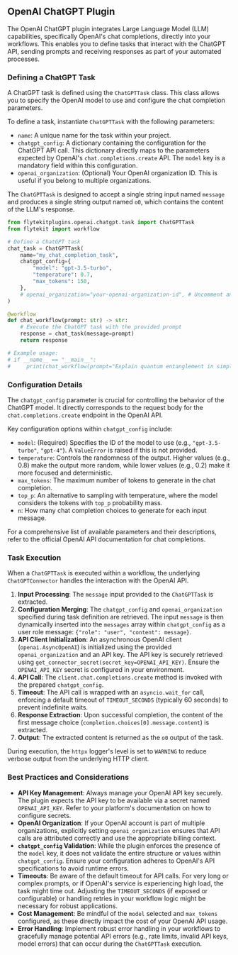 
<!--
help_text: ''
key: summary_openai_chatgpt_plugin_6f0a9bc0-a7be-4267-ac64-8c594b019b0b
modules:
- flytekitplugins.openai.chatgpt.connector
- flytekitplugins.openai.chatgpt.task
questions_to_answer: []
type: summary

-->
## OpenAI ChatGPT Plugin

The OpenAI ChatGPT plugin integrates Large Language Model (LLM) capabilities, specifically OpenAI's chat completions, directly into your workflows. This enables you to define tasks that interact with the ChatGPT API, sending prompts and receiving responses as part of your automated processes.

### Defining a ChatGPT Task

A ChatGPT task is defined using the `ChatGPTTask` class. This class allows you to specify the OpenAI model to use and configure the chat completion parameters.

To define a task, instantiate `ChatGPTTask` with the following parameters:

*   `name`: A unique name for the task within your project.
*   `chatgpt_config`: A dictionary containing the configuration for the ChatGPT API call. This dictionary directly maps to the parameters expected by OpenAI's `chat.completions.create` API. The `model` key is a mandatory field within this configuration.
*   `openai_organization`: (Optional) Your OpenAI organization ID. This is useful if you belong to multiple organizations.

The `ChatGPTTask` is designed to accept a single string input named `message` and produces a single string output named `o0`, which contains the content of the LLM's response.

```python
from flytekitplugins.openai.chatgpt.task import ChatGPTTask
from flytekit import workflow

# Define a ChatGPT task
chat_task = ChatGPTTask(
    name="my_chat_completion_task",
    chatgpt_config={
        "model": "gpt-3.5-turbo",
        "temperature": 0.7,
        "max_tokens": 150,
    },
    # openai_organization="your-openai-organization-id", # Uncomment and set if needed
)

@workflow
def chat_workflow(prompt: str) -> str:
    # Execute the ChatGPT task with the provided prompt
    response = chat_task(message=prompt)
    return response

# Example usage:
# if __name__ == "__main__":
#     print(chat_workflow(prompt="Explain quantum entanglement in simple terms."))
```

### Configuration Details

The `chatgpt_config` parameter is crucial for controlling the behavior of the ChatGPT model. It directly corresponds to the request body for the `chat.completions.create` endpoint in the OpenAI API.

Key configuration options within `chatgpt_config` include:

*   `model`: (Required) Specifies the ID of the model to use (e.g., `"gpt-3.5-turbo"`, `"gpt-4"`). A `ValueError` is raised if this is not provided.
*   `temperature`: Controls the randomness of the output. Higher values (e.g., 0.8) make the output more random, while lower values (e.g., 0.2) make it more focused and deterministic.
*   `max_tokens`: The maximum number of tokens to generate in the chat completion.
*   `top_p`: An alternative to sampling with temperature, where the model considers the tokens with `top_p` probability mass.
*   `n`: How many chat completion choices to generate for each input message.

For a comprehensive list of available parameters and their descriptions, refer to the official OpenAI API documentation for chat completions.

### Task Execution

When a `ChatGPTTask` is executed within a workflow, the underlying `ChatGPTConnector` handles the interaction with the OpenAI API.

1.  **Input Processing**: The `message` input provided to the `ChatGPTTask` is extracted.
2.  **Configuration Merging**: The `chatgpt_config` and `openai_organization` specified during task definition are retrieved. The input `message` is then dynamically inserted into the `messages` array within `chatgpt_config` as a user role message: `{"role": "user", "content": message}`.
3.  **API Client Initialization**: An asynchronous OpenAI client (`openai.AsyncOpenAI`) is initialized using the provided `openai_organization` and an API key. The API key is securely retrieved using `get_connector_secret(secret_key=OPENAI_API_KEY)`. Ensure the `OPENAI_API_KEY` secret is configured in your environment.
4.  **API Call**: The `client.chat.completions.create` method is invoked with the prepared `chatgpt_config`.
5.  **Timeout**: The API call is wrapped with an `asyncio.wait_for` call, enforcing a default timeout of `TIMEOUT_SECONDS` (typically 60 seconds) to prevent indefinite waits.
6.  **Response Extraction**: Upon successful completion, the content of the first message choice (`completion.choices[0].message.content`) is extracted.
7.  **Output**: The extracted content is returned as the `o0` output of the task.

During execution, the `httpx` logger's level is set to `WARNING` to reduce verbose output from the underlying HTTP client.

### Best Practices and Considerations

*   **API Key Management**: Always manage your OpenAI API key securely. The plugin expects the API key to be available via a secret named `OPENAI_API_KEY`. Refer to your platform's documentation on how to configure secrets.
*   **OpenAI Organization**: If your OpenAI account is part of multiple organizations, explicitly setting `openai_organization` ensures that API calls are attributed correctly and use the appropriate billing context.
*   **`chatgpt_config` Validation**: While the plugin enforces the presence of the `model` key, it does not validate the entire structure or values within `chatgpt_config`. Ensure your configuration adheres to OpenAI's API specifications to avoid runtime errors.
*   **Timeouts**: Be aware of the default timeout for API calls. For very long or complex prompts, or if OpenAI's service is experiencing high load, the task might time out. Adjusting the `TIMEOUT_SECONDS` (if exposed or configurable) or handling retries in your workflow logic might be necessary for robust applications.
*   **Cost Management**: Be mindful of the `model` selected and `max_tokens` configured, as these directly impact the cost of your OpenAI API usage.
*   **Error Handling**: Implement robust error handling in your workflows to gracefully manage potential API errors (e.g., rate limits, invalid API keys, model errors) that can occur during the `ChatGPTTask` execution.
<!--
key: summary_openai_chatgpt_plugin_6f0a9bc0-a7be-4267-ac64-8c594b019b0b
type: summary_end

-->
<!--
code_unit: flytekitplugins.openai.chatgpt.task
code_unit_type: class
help_text: ''
key: example_653da582-3898-45be-85b7-6a76ca30c6c5
type: example

-->